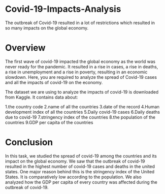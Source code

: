 # Covid-19-Impacts-Analysis
The outbreak of Covid-19 resulted in a lot of restrictions which resulted in so many impacts on the global economy.
# Overview
The first wave of covid-19 impacted the global economy as the world was never ready for the pandemic. It resulted in a rise in cases, a rise in deaths, a rise in unemployment and a rise in poverty, resulting in an economic slowdown. Here, you are required to analyze the spread of Covid-19 cases and all the impacts of covid-19 on the economy.

The dataset we are using to analyze the impacts of covid-19 is downloaded from Kaggle. It contains data about:

1.the country code
2.name of all the countries
3.date of the record
4.Human development index of all the countries
5.Daily covid-19 cases
6.Daily deaths due to covid-19
7.stringency index of the countries
8.the population of the countries
9.GDP per capita of the countries
# Conclusion
In this task, we studied the spread of covid-19 among the countries and its impact on the global economy. We saw that the outbreak of covid-19 resulted in the highest number of covid-19 cases and deaths in the united states. One major reason behind this is the stringency index of the United States. It is comparatively low according to the population. We also analyzed how the GDP per capita of every country was affected during the outbreak of covid-19.
